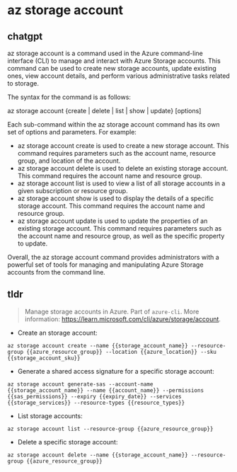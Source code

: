 # az storage account 
## chatgpt 
az storage account is a command used in the Azure command-line interface (CLI) to manage and interact with Azure Storage accounts. This command can be used to create new storage accounts, update existing ones, view account details, and perform various administrative tasks related to storage.

The syntax for the command is as follows:

az storage account {create | delete | list | show | update} [options]

Each sub-command within the az storage account command has its own set of options and parameters. For example:
- az storage account create is used to create a new storage account. This command requires parameters such as the account name, resource group, and location of the account.
- az storage account delete is used to delete an existing storage account. This command requires the account name and resource group.
- az storage account list is used to view a list of all storage accounts in a given subscription or resource group.
- az storage account show is used to display the details of a specific storage account. This command requires the account name and resource group.
- az storage account update is used to update the properties of an existing storage account. This command requires parameters such as the account name and resource group, as well as the specific property to update.

Overall, the az storage account command provides administrators with a powerful set of tools for managing and manipulating Azure Storage accounts from the command line. 

## tldr 
 
> Manage storage accounts in Azure.
> Part of `azure-cli`.
> More information: <https://learn.microsoft.com/cli/azure/storage/account>.

- Create an storage account:

`az storage account create --name {{storage_account_name}} --resource-group {{azure_resource_group}} --location {{azure_location}} --sku {{storage_account_sku}}`

- Generate a shared access signature for a specific storage account:

`az storage account generate-sas --account-name {{storage_account_name}} --name {{account_name}} --permissions {{sas_permissions}} --expiry {{expiry_date}} --services {{storage_services}} --resource-types {{resource_types}}`

- List storage accounts:

`az storage account list --resource-group {{azure_resource_group}}`

- Delete a specific storage account:

`az storage account delete --name {{storage_account_name}} --resource-group {{azure_resource_group}}`
